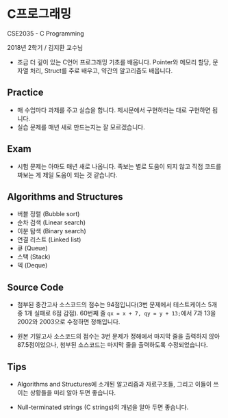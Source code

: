 # C프로그래밍

CSE2035 - C Programming

2018년 2학기 / 김지환 교수님

- 조금 더 깊이 있는 C언어 프로그래밍 기초를 배웁니다. Pointer와 메모리 할당, 문자열 처리, Struct를 주로 배우고, 약간의 알고리즘도 배웁니다.

## Practice 

- 매 수업마다 과제를 주고 실습을 합니다. 제시문에서 구현하라는 대로 구현하면 됩니다.
- 실습 문제를 매년 새로 만드는지는 잘 모르겠습니다.

## Exam

- 시험 문제는 아마도 매년 새로 나옵니다. 족보는 별로 도움이 되지 않고 직접 코드를 짜보는 게 제일 도움이 되는 것 같습니다.

## Algorithms and Structures

- 버블 정렬 (Bubble sort)
- 순차 검색 (Linear search)
- 이분 탐색 (Binary search)
- 연결 리스트 (Linked list)
- 큐 (Queue)
- 스택 (Stack)
- 덱 (Deque)

## Source Code

- 첨부된 중간고사 소스코드의 점수는 94점입니다(3번 문제에서 테스트케이스 5개 중 1개 실패로 6점 감점). 60번째 줄 `qx = x + 7, qy = y + 13;`에서 7과 13을 2002와 2003으로 수정하면 정해입니다.

- 원본 기말고사 소스코드의 점수는 3번 문제가 정해에서 마지막 줄을 출력하지 않아 87.5점이었으나, 첨부된 소스코드는 마지막 줄을 출력하도록 수정되었습니다.

## Tips

- Algorithms and Structures에 소개된 알고리즘과 자료구조들, 그리고 이들이 쓰이는 상황들을 미리 알아 두면 좋습니다.

- Null-terminated strings (C strings)의 개념을 알아 두면 좋습니다.